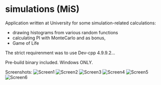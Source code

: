 # simulations (MiS)

Application written at University for some simulation-related calculations:
 - drawing histograms from various random functions
  - calculating PI with MonteCarlo and as bonus,
  - Game of Life
  
The strict requirenment was to use Dev-cpp 4.9.9.2...

Pre-build binary included. Windows ONLY.

Screenshots:
![Screen1](https://media.githubusercontent.com/media/Shelim/simulations/master/screens/screen1.png)
![Screen2](https://media.githubusercontent.com/media/Shelim/simulations/master/screens/screen2.png)
![Screen3](https://media.githubusercontent.com/media/Shelim/simulations/master/screens/screen3.png)
![Screen4](https://media.githubusercontent.com/media/Shelim/simulations/master/screens/screen4.png)
![Screen5](https://media.githubusercontent.com/media/Shelim/simulations/master/screens/screen5.png)
![Screen6](https://media.githubusercontent.com/media/Shelim/simulations/master/screens/screen6.png)
